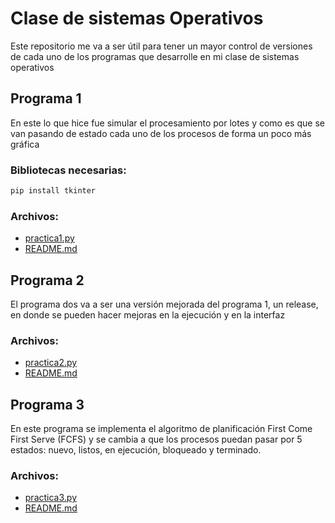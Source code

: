 # Clase de sistemas Operativos
Este repositorio me va a ser útil para tener un mayor control de versiones de cada uno de los programas que desarrolle en mi clase de sistemas operativos

## Programa 1
En este lo que hice fue simular el procesamiento por lotes y como es que se van pasando de estado cada uno de los procesos de forma un poco más gráfica

### Bibliotecas necesarias:
```sh
pip install tkinter
```
### Archivos:
- [practica1.py](/Programa1/practica1.py)
- [README.md](/Programa1/README.md)

## Programa 2
El programa dos va a ser una versión mejorada del programa 1, un release, en donde se pueden hacer mejoras en la ejecución y en la interfaz

### Archivos:
- [practica2.py](/Programa2/practica2.py)
- [README.md](/Programa2/README.md)

## Programa 3
En este programa se implementa el algoritmo de planificación First Come First Serve (FCFS) y se cambia a que los procesos puedan pasar por 5 estados:  nuevo, listos, en ejecución, bloqueado y terminado.

### Archivos:
- [practica3.py](/Programa3/practica3.py)
- [README.md](/Programa3/README.md)

<!-- ## Programa 4
Descripción del programa 4.

### Archivos:
practica4.py
README.md -->